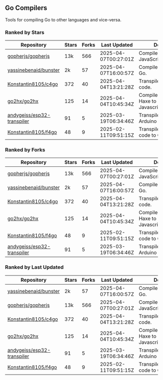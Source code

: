 ## Go Compilers

Tools for compiling Go to other languages and vice-versa.

### Ranked by Stars

| Repository | Stars | Forks | Last Updated | Description | 
|------------|-------|-------|--------------|-------------|
| [gopherjs/gopherjs](https://github.com/gopherjs/gopherjs) | 13k | 566 | 2025-04-07T00:27:01Z |  Compiler from Go to JavaScript. |
| [yassinebenaid/bunster](https://github.com/yassinebenaid/bunster) | 2k | 57 | 2025-04-07T16:00:57Z |  Compile shell scripts to Go. |
| [Konstantin8105/c4go](https://github.com/Konstantin8105/c4go) | 372 | 40 | 2025-04-04T13:21:28Z |  Transpile C code to Go code. |
| [go2hx/go2hx](https://github.com/go2hx/go2hx) | 125 | 14 | 2025-04-04T10:45:34Z |  Compiler from Go to Haxe to Javascript/C++/Java/C#. |
| [andygeiss/esp32-transpiler](https://github.com/andygeiss/esp32-transpiler) | 91 | 5 | 2025-03-19T06:34:46Z |  Transpile Go into Arduino code. |
| [Konstantin8105/f4go](https://github.com/Konstantin8105/f4go) | 48 | 9 | 2025-02-11T09:51:15Z |  Transpile FORTRAN 77 code to Go code. |

### Ranked by Forks

| Repository | Stars | Forks | Last Updated | Description | 
|------------|-------|-------|--------------|-------------|
| [gopherjs/gopherjs](https://github.com/gopherjs/gopherjs) | 13k | 566 | 2025-04-07T00:27:01Z |  Compiler from Go to JavaScript. |
| [yassinebenaid/bunster](https://github.com/yassinebenaid/bunster) | 2k | 57 | 2025-04-07T16:00:57Z |  Compile shell scripts to Go. |
| [Konstantin8105/c4go](https://github.com/Konstantin8105/c4go) | 372 | 40 | 2025-04-04T13:21:28Z |  Transpile C code to Go code. |
| [go2hx/go2hx](https://github.com/go2hx/go2hx) | 125 | 14 | 2025-04-04T10:45:34Z |  Compiler from Go to Haxe to Javascript/C++/Java/C#. |
| [Konstantin8105/f4go](https://github.com/Konstantin8105/f4go) | 48 | 9 | 2025-02-11T09:51:15Z |  Transpile FORTRAN 77 code to Go code. |
| [andygeiss/esp32-transpiler](https://github.com/andygeiss/esp32-transpiler) | 91 | 5 | 2025-03-19T06:34:46Z |  Transpile Go into Arduino code. |

### Ranked by Last Updated

| Repository | Stars | Forks | Last Updated | Description | 
|------------|-------|-------|--------------|-------------|
| [yassinebenaid/bunster](https://github.com/yassinebenaid/bunster) | 2k | 57 | 2025-04-07T16:00:57Z |  Compile shell scripts to Go. |
| [gopherjs/gopherjs](https://github.com/gopherjs/gopherjs) | 13k | 566 | 2025-04-07T00:27:01Z |  Compiler from Go to JavaScript. |
| [Konstantin8105/c4go](https://github.com/Konstantin8105/c4go) | 372 | 40 | 2025-04-04T13:21:28Z |  Transpile C code to Go code. |
| [go2hx/go2hx](https://github.com/go2hx/go2hx) | 125 | 14 | 2025-04-04T10:45:34Z |  Compiler from Go to Haxe to Javascript/C++/Java/C#. |
| [andygeiss/esp32-transpiler](https://github.com/andygeiss/esp32-transpiler) | 91 | 5 | 2025-03-19T06:34:46Z |  Transpile Go into Arduino code. |
| [Konstantin8105/f4go](https://github.com/Konstantin8105/f4go) | 48 | 9 | 2025-02-11T09:51:15Z |  Transpile FORTRAN 77 code to Go code. |

